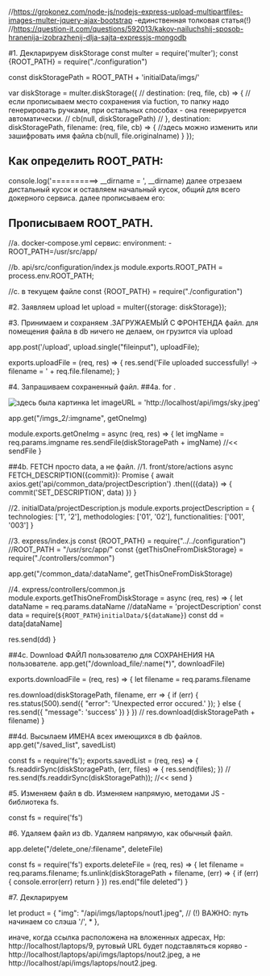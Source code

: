 //https://grokonez.com/node-js/nodejs-express-upload-multipartfiles-images-multer-jquery-ajax-bootstrap  -единственная толковая статья(!)
//https://question-it.com/questions/592013/kakov-nailuchshij-sposob-hranenija-izobrazhenij-dlja-sajta-expressjs-mongodb



#1. Декларируем diskStorage
const multer = require('multer');
const {ROOT_PATH} = require("./configuration")

const diskStoragePath = ROOT_PATH + 'initialData/imgs/'

var diskStorage = multer.diskStorage({
  // destination: (req, file, cb) => {  //если прописываем место сохранения via fuction, то папку надо генерировать ручками, при остальных способах - она генерируется автоматически.
  //   cb(null, diskStoragePath)
  // },
  destination: diskStoragePath,
  filename: (req, file, cb) => {      //здесь можно изменить или зашифровать имя файла
    cb(null, file.originalname)
  }
});

## Как определить ROOT_PATH:
console.log('==========> __dirname = ', __dirname)
далее отрезаем дистальный кусок и оставляем начальный кусок, общий для всего докерного сервиса.
далее прописываем его:


## Прописываем ROOT_PATH.
//a. docker-compose.yml
сервис:
  environment:
    - ROOT_PATH=/usr/src/app/

//b. api/src/configuration/index.js
module.exports.ROOT_PATH = process.env.ROOT_PATH;

//c. в текущем файле
const {ROOT_PATH} = require("./configuration")




#2. Заявляем upload
let upload = multer({storage: diskStorage});




#3. Принимаем и сохраняем .ЗАГРУЖАЕМЫЙ С ФРОНТЕНДА файл.
для помещения файла в db ничего не делаем, он грузится via upload

app.post('/upload', upload.single("fileinput"), uploadFile);

exports.uploadFile = (req, res) => {
  res.send('File uploaded successfully! -> filename = ' + req.file.filename);
}




#4. Запрашиваем сохраненный файл.
##4a. for <img>.

<img :src="imageURL" class="up-mage" alt="здесь была картинка"/>
let imageURL = 'http://localhost/api/imgs/sky.jpeg'

app.get("/imgs_2/:imgname", getOneImg)

module.exports.getOneImg = async (req, res) => {
  let imgName = req.params.imgname
  res.sendFile(diskStoragePath + imgName)    //<< sendFile
}




##4b. FETCH просто data, а не файл.
//1. front/store/actions
async FETCH_DESCRIPTION({commit}): Promise<void> {
  await axios.get('api/common_data/projectDescription')
    .then(({data}) => {
       commit('SET_DESCRIPTION', data)
  })
}

//2. initialData/projectDescription.js
module.exports.projectDescription = {
  technologies: ['1', '2'],
  methodologies: ['01', '02'],
  functionalities: ['001', '003']
}

//3. express/index.js
const {ROOT_PATH} = require("../../configuration")   //ROOT_PATH = "/usr/src/app/"
const {getThisOneFromDiskStorage} = require("./controllers/common")

app.get("/common_data/:dataName", getThisOneFromDiskStorage)


//4. express/controllers/common.js
module.exports.getThisOneFromDiskStorage = async (req, res) => {
  let dataName = req.params.dataName                                           //dataName = 'projectDescription'
  const data = require(`${ROOT_PATH}initialData/${dataName}`)
  const dd = data[dataName]

  res.send(dd)
}



##4c. Download ФАЙЛ пользователю для СОХРАНЕНИЯ НА пользователе.
app.get("/download_file/:name(*)", downloadFile)

exports.downloadFile = (req, res) => {
  let filename = req.params.filename
  
  res.download(diskStoragePath, filename, err => {
    if (err) {
      res.status(500).send({ "error": 'Unexpected error occured.' });
    } else {
      res.send({ "message": 'success' })
    }
  })
  // res.download(diskStoragePath + filename)
}


##4d. Высылаем ИМЕНА всех имеющихся в db файлов.
app.get("/saved_list", savedList)

const fs = require('fs');
exports.savedList = (req, res) => {
  fs.readdirSync(diskStoragePath, (err, files) => {
    res.send(files);
  })
  // res.send(fs.readdirSync(diskStoragePath));   //<< send
}





#5. Изменяем файл в db.
Изменяем напрямую, методами JS - библиотека fs.

const fs = require('fs')




#6. Удаляем файл из db.
Удаляем напрямую, как обычный файл.

app.delete("/delete_one/:filename", deleteFile)

const fs = require('fs')
exports.deleteFile = (req, res) => {
  let filename = req.params.filename;
  fs.unlink(diskStoragePath + filename, (err) => {
    if (err) {
      console.error(err)
      return
    }
  })
  res.end("file deleted")
}


#7. Декларируем <img>
<div class="anons__img" :style="{backgroundImage: `url(${product.img})`}"></div>

let product = {
  "img": "/api/imgs/laptops/nout1.jpeg",   // (!) ВАЖНО: путь начинаем со слэша '/',  *
},

иначе, когда ссылка расположена на вложенных адресах, Нр: http://localhost/laptops/9,
рутовый URL будет подставляться коряво - 
http://localhost/laptops/api/imgs/laptops/nout2.jpeg, 
а не
http://localhost/api/imgs/laptops/nout2.jpeg.










